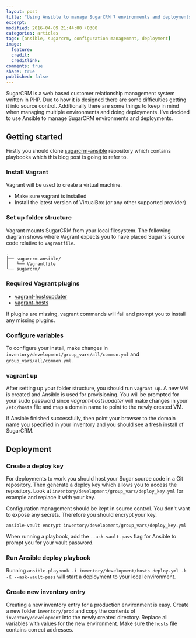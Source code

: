 ```yaml
---
layout: post
title: "Using Ansible to manage SugarCRM 7 environments and deployments"
excerpt:
modified: 2016-04-09 21:44:00 +0300
categories: articles
tags: [ansible, sugarcrm, configuration management, deployment]
image:
  feature:
  credit:
  creditlink:
comments: true
share: true
published: false
---
```


SugarCRM is a web based customer relationship management system written in PHP. Due to how it is designed there are some difficulties getting it into source control. Additionally there are some things to keep in mind when managing multiple environments and doing deployments. I've decided to use Ansible to manage SugarCRM environments and deployments.
## Getting started

Firstly you should clone [sugarcrm-ansible](https://github.com/indrekots/sugarcrm-ansible) repository which contains playbooks which this blog post is going to refer to.

### Install Vagrant
Vagrant will be used to create a virtual machine.

* Make sure vagrant is installed
* Install the latest version of VirtualBox (or any other supported provider)

### Set up folder structure

Vagrant mounts SugarCRM from your local filesystem. The following diagram shows where Vagrant expects you to have placed Sugar's source code relative to `Vagrantfile`.

```
.
├── sugarcrm-ansible/
│   └── Vagrantfile
└── sugarcrm/

```

### Required Vagrant plugins
* [vagrant-hostsupdater](https://github.com/cogitatio/vagrant-hostsupdater)
* [vagrant-hosts](https://github.com/oscar-stack/vagrant-hosts)

If plugins are missing, vagrant commands will fail and prompt you to install any missing plugins.

### Configure variables
To configure your install, make changes in `inventory/development/group_vars/all/common.yml` and `group_vars/all/common.yml`.

### vagrant up

After setting up your folder structure, you should run `vagrant up`. A new VM is created and Ansible is used for provisioning.
You will be prompted for your sudo password since *vagrant-hostsupdater* will make changes in your `/etc/hosts` file and map a domain name to point to the newly created VM.

If Ansible finished successfully, then point your browser to the domain name you specified in your inventory and you should see a fresh install of SugarCRM.

## Deployment

### Create a deploy key
For deployments to work you should host your Sugar source code in a Git repository. Then generate a deploy key which allows you to access the repository.
Look at `inventory/development/group_vars/deploy_key.yml` for example and replace it with your key.

Configuration management should be kept in source control. You don't want to expose any secrets. Therefore you should encrypt your key.

```
ansible-vault encrypt inventory/development/group_vars/deploy_key.yml
```

When running a playbook, add the `--ask-vault-pass` flag for Ansible to prompt you for your vault password.


### Run Ansible deploy playbook
Running `ansible-playbook -i inventory/development/hosts deploy.yml -k -K --ask-vault-pass` will start a deployment to your local environment.

### Create new inventory entry
Creating a new inventory entry for a production environment is easy. Create a new folder `inventory/prod` and copy the contents of `inventory/development` into the newly created directory.
Replace all variables with values for the new environment. Make sure the `hosts` file contains correct addresses.
